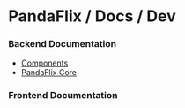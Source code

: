 # PandaFlix / Docs / Dev

### Backend Documentation
* [Components](backend/Components.md)
* [PandaFlix Core](backend/Core.md)

### Frontend Documentation
